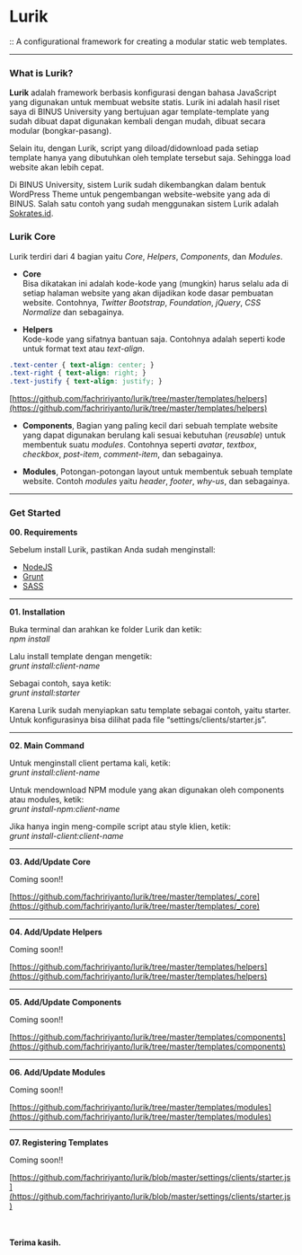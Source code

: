 # Lurik
:: A configurational framework for creating a modular static web templates.

-----

### What is Lurik?
**Lurik** adalah framework berbasis konfigurasi dengan bahasa JavaScript yang digunakan untuk membuat website statis. Lurik ini adalah hasil riset saya di BINUS University yang bertujuan agar template-template yang sudah dibuat dapat digunakan kembali dengan mudah, dibuat secara modular (bongkar-pasang).

Selain itu, dengan Lurik, script yang diload/didownload pada setiap template hanya yang dibutuhkan oleh template tersebut saja. Sehingga load website akan lebih cepat.

Di BINUS University, sistem Lurik sudah dikembangkan dalam bentuk WordPress Theme untuk pengembangan website-website yang ada di BINUS. Salah satu contoh yang sudah menggunakan sistem Lurik adalah [Sokrates.id](http://sokrates.id).


### Lurik Core
Lurik terdiri dari 4 bagian yaitu *Core*, *Helpers*, *Components*, dan *Modules*.

- **Core**\
Bisa dikatakan ini adalah kode-kode yang (mungkin) harus selalu ada di setiap halaman website yang akan dijadikan kode dasar pembuatan website. Contohnya, *Twitter Bootstrap*, *Foundation*, *jQuery*, *CSS Normalize* dan sebagainya.

- **Helpers**\
Kode-kode yang sifatnya bantuan saja. Contohnya adalah seperti kode untuk format text atau *text-align*.
```css
.text-center { text-align: center; }
.text-right { text-align: right; }
.text-justify { text-align: justify; }
```
[https://github.com/fachririyanto/lurik/tree/master/templates/helpers](https://github.com/fachririyanto/lurik/tree/master/templates/helpers)

- **Components**, Bagian yang paling kecil dari sebuah template website yang dapat digunakan berulang kali sesuai kebutuhan (*reusable*) untuk membentuk suatu *modules*. Contohnya seperti *avatar*, *textbox*, *checkbox*, *post-item*, *comment-item*, dan sebagainya.

- **Modules**, Potongan-potongan layout untuk membentuk sebuah template website. Contoh *modules* yaitu *header*, *footer*, *why-us*, dan sebagainya.

-----

### Get Started

**00. Requirements**

Sebelum install Lurik, pastikan Anda sudah menginstall:
- [NodeJS](https://nodejs.org/en/)
- [Grunt](https://gruntjs.com/)
- [SASS](https://sass-lang.com/)

-----

**01. Installation**

Buka terminal dan arahkan ke folder Lurik dan ketik:\
*npm install*

Lalu install template dengan mengetik:\
*grunt install:client-name*

Sebagai contoh, saya ketik:\
*grunt install:starter*

Karena Lurik sudah menyiapkan satu template sebagai contoh, yaitu starter. Untuk konfigurasinya bisa dilihat pada file “settings/clients/starter.js”.

-----

**02. Main Command**

Untuk menginstall client pertama kali, ketik:\
*grunt install:client-name*

Untuk mendownload NPM module yang akan digunakan oleh components atau modules, ketik:\
*grunt install-npm:client-name*

Jika hanya ingin meng-compile script atau style klien, ketik:\
*grunt install-client:client-name*

------

**03. Add/Update Core**

Coming soon!!

[https://github.com/fachririyanto/lurik/tree/master/templates/_core](https://github.com/fachririyanto/lurik/tree/master/templates/_core)

-----

**04. Add/Update Helpers**

Coming soon!!

[https://github.com/fachririyanto/lurik/tree/master/templates/helpers](https://github.com/fachririyanto/lurik/tree/master/templates/helpers)

-----

**05. Add/Update Components**

Coming soon!!

[https://github.com/fachririyanto/lurik/tree/master/templates/components](https://github.com/fachririyanto/lurik/tree/master/templates/components)

-----

**06. Add/Update Modules**

Coming soon!!

[https://github.com/fachririyanto/lurik/tree/master/templates/modules](https://github.com/fachririyanto/lurik/tree/master/templates/modules)

-----

**07. Registering Templates**

Coming soon!!

[https://github.com/fachririyanto/lurik/blob/master/settings/clients/starter.js](https://github.com/fachririyanto/lurik/blob/master/settings/clients/starter.js)

\
\
**Terima kasih.**
